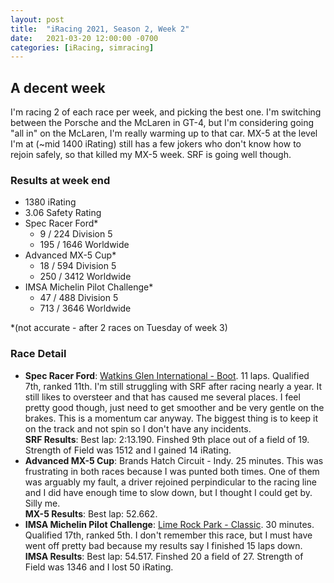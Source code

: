 ```yaml
---
layout: post
title:  "iRacing 2021, Season 2, Week 2"
date:   2021-03-20 12:00:00 -0700
categories: [iRacing, simracing]
---
```

## A decent week

I'm racing 2 of each race per week, and picking the best one. I'm switching between the Porsche and the McLaren in GT-4, but I'm considering going "all in" on the McLaren, I'm really warming up to that car. MX-5 at the level I'm at (~mid 1400 iRating) still has a few jokers who don't know how to rejoin safely, so that killed my MX-5 week. SRF is going well though.

### Results at week end
* 1380 iRating
* 3.06 Safety Rating
* Spec Racer Ford*
  + 9 / 224 Division 5
  + 195 / 1646 Worldwide
* Advanced MX-5 Cup*
  + 18 / 594 Division 5
  + 250 / 3412 Worldwide
* IMSA Michelin Pilot Challenge*
  + 47 / 488 Division 5
  + 713 / 3646 Worldwide

*(not accurate - after 2 races on Tuesday of week 3)

### Race Detail
* **Spec Racer Ford**: [Watkins Glen International - Boot](https://members.iracing.com/membersite/member/EventResult.do?&subsessionid=38070488). 11 laps. Qualified 7th, ranked 11th. I'm still struggling with SRF after racing nearly a year. It still likes to oversteer and that has caused me several places. I feel pretty good though, just need to get smoother and be very gentle on the brakes. This is a momentum car anyway. The biggest thing is to keep it on the track and not spin so I don't have any incidents.  
**SRF Results**: Best lap: 2:13.190. Finshed 9th place out of a field of 19. Strength of Field was 1512 and I gained 14 iRating.  
* **Advanced MX-5 Cup**: Brands Hatch Circuit - Indy. 25 minutes. This was frustrating in both races because I was punted both times. One of them was arguably my fault, a driver rejoined perpindicular to the racing line and I did have enough time to slow down, but I thought I could get by. Silly me.  
**MX-5 Results**: Best lap: 52.662.
* **IMSA Michelin Pilot Challenge**: [Lime Rock Park - Classic](https://members.iracing.com/membersite/member/EventResult.do?&subsessionid=38057629). 30 minutes. Qualified 17th, ranked 5th. I don't remember this race, but I must have went off pretty bad because my results say I finished 15 laps down.  
**IMSA Results**: Best lap: 54.517. Finshed 20 a field of 27. Strength of Field was 1346 and I lost 50 iRating.
